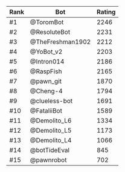 Rank|Bot|Rating
---|---|---
#1|@ToromBot|2246
#2|@ResoluteBot|2231
#3|@TheFreshman1902|2212
#4|@YoBot_v2|2203
#5|@Intron014|2186
#6|@RaspFish|2165
#7|@pawn_git|1870
#8|@Cheng-4|1794
#9|@clueless-bot|1691
#10|@FataliiBot|1589
#11|@Demolito_L6|1334
#12|@Demolito_L5|1173
#13|@Demolito_L4|1066
#14|@botTideEval|845
#15|@pawnrobot|702
